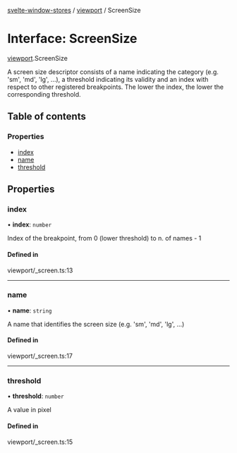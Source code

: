 [svelte-window-stores](../README.md) / [viewport](../modules/viewport.md) / ScreenSize

# Interface: ScreenSize

[viewport](../modules/viewport.md).ScreenSize

A screen size descriptor consists of a name indicating the category (e.g. 'sm', 'md', 'lg', ...),
a threshold indicating its validity and an index with
respect to other registered breakpoints. The lower
the index, the lower the corresponding threshold.

## Table of contents

### Properties

- [index](viewport.ScreenSize.md#index)
- [name](viewport.ScreenSize.md#name)
- [threshold](viewport.ScreenSize.md#threshold)

## Properties

### index

• **index**: `number`

Index of the breakpoint, from 0 (lower threshold) to n. of names - 1

#### Defined in

viewport/_screen.ts:13

___

### name

• **name**: `string`

A name that identifies the screen size (e.g. 'sm', 'md', 'lg', ...)

#### Defined in

viewport/_screen.ts:17

___

### threshold

• **threshold**: `number`

A value in pixel

#### Defined in

viewport/_screen.ts:15
